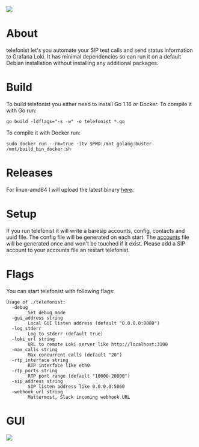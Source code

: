 <img src="https://user-images.githubusercontent.com/20154956/118413627-970a7680-b6a0-11eb-8ca1-f0d241736ffc.png">

# About
telefonist let's you automate your SIP test calls and send status information to Grafana Loki. It has minimal dependencies so can run it on a default Debian installation without installing any additional packages.

# Build
To build telefonist you either need to install Go 1.16 or Docker. To compile it with Go run:
```
go build -ldflags="-s -w" -o telefonist *.go
```
To compile it with Docker run:
```
sudo docker run --rm=true -itv $PWD:/mnt golang:buster /mnt/build_bin_docker.sh
```

# Releases
For linux-amd64 I will upload the latest binary [here](https://github.com/negbie/telefonist/releases).

# Setup
If you run telefonist it will write a baresip accounts, config, contacts and uuid file. The config file will be generated on each start.
The [accounts](https://github.com/baresip/baresip/wiki/Accounts) file will be generated once and won't be touched if it exist. Please add a SIP account to your accounts file an restart telefonist.
# Flags
You can start telefonist with following flags:
```
Usage of ./telefonist:
  -debug
        Set debug mode
  -gui_address string
        Local GUI listen address (default "0.0.0.0:8080")
  -log_stderr
        Log to stderr (default true)
  -loki_url string
        URL to remote Loki server like http://localhost:3100
  -max_calls string
        Max concurrent calls (default "20")
  -rtp_interface string
        RTP interface like eth0
  -rtp_ports string
        RTP port range (default "10000-20000")
  -sip_address string
        SIP listen address like 0.0.0.0:5060
  -webhook_url string
        Mattermost, Slack incoming webhook URL
```

# GUI
<img src="https://user-images.githubusercontent.com/20154956/118876907-15a82380-b8ee-11eb-9fee-0264db099cb8.png">
